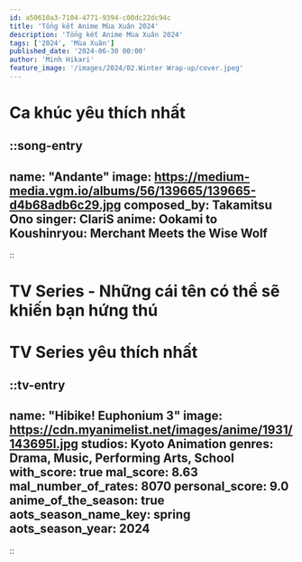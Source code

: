 ```yaml
---
id: a50610a3-7104-4771-9394-c00dc22dc94c
title: 'Tổng kết Anime Mùa Xuân 2024'
description: 'Tổng kết Anime Mùa Xuân 2024'
tags: ['2024', 'Mùa Xuân']
published_date: '2024-06-30 00:00'
author: 'Minh Hikari'
feature_image: '/images/2024/02.Winter Wrap-up/cover.jpeg'
---
```


# Ca khúc yêu thích nhất

::song-entry
---
name: "Andante"
image: https://medium-media.vgm.io/albums/56/139665/139665-d4b68adb6c29.jpg
composed_by: Takamitsu Ono
singer: ClariS
anime: Ookami to Koushinryou: Merchant Meets the Wise Wolf
---
::

# TV Series - Những cái tên có thể sẽ khiến bạn hứng thú


# TV Series yêu thích nhất

::tv-entry
---
name: "Hibike! Euphonium 3"
image: https://cdn.myanimelist.net/images/anime/1931/143695l.jpg
studios: Kyoto Animation
genres: Drama, Music, Performing Arts, School
with_score: true
mal_score: 8.63
mal_number_of_rates: 8070
personal_score: 9.0
anime_of_the_season: true
aots_season_name_key: spring
aots_season_year: 2024
---
::
